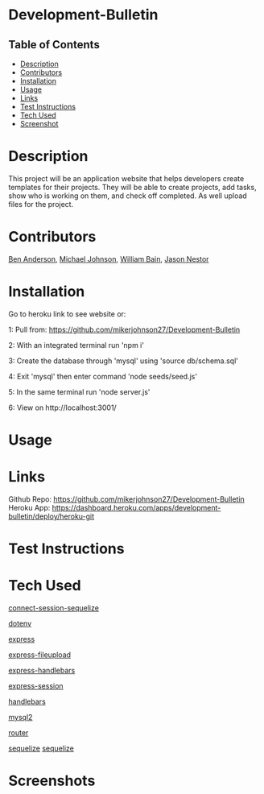 # Development-Bulletin

## Table of Contents
- [Description](#description)
- [Contributors](#contributors)
- [Installation](#installation)
- [Usage](#usage)
- [Links](#links)
- [Test Instructions](#test_instructions)
- [Tech Used](#tech_used)
- [Screenshot](#screenshot)

# Description
This project will be an application website that helps developers create 
templates for their projects. They will be able to create projects, add tasks, show 
who is working on them, and check off completed. As well upload files for the 
project.

# Contributors
[Ben Anderson](https://github.com/Squid300), [Michael Johnson](https://github.com/mikerjohnson27), [William Bain](https://github.com/BillyBain), [Jason Nestor](https://github.com/Jay3172)

# Installation
Go to heroku link to see website or:

1: Pull from: https://github.com/mikerjohnson27/Development-Bulletin

2: With an integrated terminal run 'npm i' 

3: Create the database through 'mysql' using 'source db/schema.sql'

4: Exit 'mysql' then enter command 'node seeds/seed.js'

5: In the same terminal run 'node server.js'

6: View on http://localhost:3001/

# Usage


# Links
Github Repo: https://github.com/mikerjohnson27/Development-Bulletin
Heroku App: https://dashboard.heroku.com/apps/development-bulletin/deploy/heroku-git

# Test Instructions


# Tech Used

[connect-session-sequelize](https://www.npmjs.com/package/connect-session-sequelize)

[dotenv](https://www.npmjs.com/package/dotenv)

[express](https://www.npmjs.com/package/express)

[express-fileupload](https://www.npmjs.com/package/express-fileupload)

[express-handlebars](https://www.npmjs.com/package/express-handlebars)

[express-session](https://www.npmjs.com/package/express-session)

[handlebars](https://www.npmjs.com/package/handlebars)

[mysql2](https://www.npmjs.com/package/mysql2)

[router](https://www.npmjs.com/package/router)

[sequelize](https://www.npmjs.com/package/sequelize)
[sequelize](https://www.npmjs.com/package/sequelize)

# Screenshots
